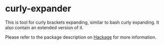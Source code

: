 # curly-expander
This is tool for curly brackets expanding, similar to bash curly expanding. It also contain an extended version of it.

Please refer to the package description on [Hackage](https://hackage.haskell.org/package/curly-expander-0.2.0.2/docs/Text-CurlyExpander.html) for more information.

